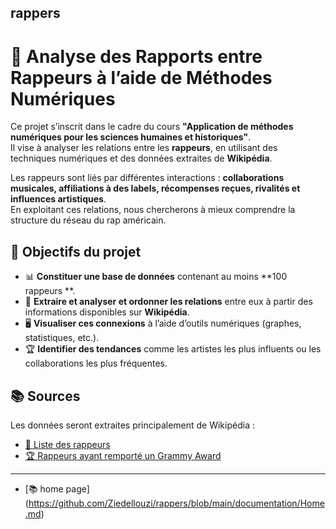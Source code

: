 ## rappers 
# 📌 Analyse des Rapports entre Rappeurs à l’aide de Méthodes Numériques 


Ce projet s’inscrit dans le cadre du cours **"Application de méthodes numériques pour les sciences humaines et historiques"**.  
Il vise à analyser les relations entre les **rappeurs**, en utilisant des techniques numériques et des données extraites de **Wikipédia**.  

Les rappeurs sont liés par différentes interactions : **collaborations musicales, affiliations à des labels, récompenses reçues, rivalités et influences artistiques**.  
En exploitant ces relations, nous chercherons à mieux comprendre la structure du réseau du rap américain.  

## 🎯 Objectifs du projet  
- 📊 **Constituer une base de données** contenant au moins **100 rappeurs **.  
- 🔗 **Extraire et analyser et ordonner les relations** entre eux à partir des informations disponibles sur **Wikipédia**.  
- 🖥️ **Visualiser ces connexions** à l’aide d’outils numériques (graphes, statistiques, etc.).  
- 🏆 **Identifier des tendances** comme les artistes les plus influents ou les collaborations les plus fréquentes.  

## 📚 Sources  
Les données seront extraites principalement de Wikipédia :  
- [📌 Liste des rappeurs ](https://fr.wikipedia.org/wiki/Cat%C3%A9gorie:Rappeur_am%C3%A9ricain)  
- [🏆 Rappeurs ayant remporté un Grammy Award](https://fr.wikipedia.org/wiki/Grammy_Award_de_la_meilleure_prestation_rap_m%C3%A9lodique) 
__________________________
 - [📚 home page]
(https://github.com/Ziedellouzi/rappers/blob/main/documentation/Home.md)
